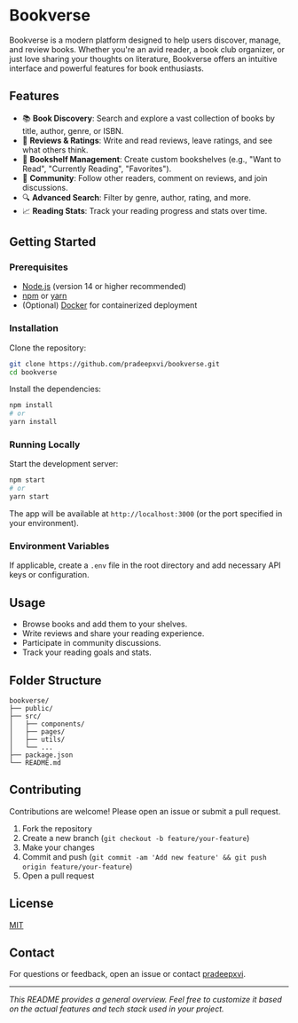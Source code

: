 # Bookverse

Bookverse is a modern platform designed to help users discover, manage, and review books. Whether you're an avid reader, a book club organizer, or just love sharing your thoughts on literature, Bookverse offers an intuitive interface and powerful features for book enthusiasts.

## Features

- 📚 **Book Discovery**: Search and explore a vast collection of books by title, author, genre, or ISBN.
- 📝 **Reviews & Ratings**: Write and read reviews, leave ratings, and see what others think.
- 🔖 **Bookshelf Management**: Create custom bookshelves (e.g., "Want to Read", "Currently Reading", "Favorites").
- 👫 **Community**: Follow other readers, comment on reviews, and join discussions.
- 🔍 **Advanced Search**: Filter by genre, author, rating, and more.
- 📈 **Reading Stats**: Track your reading progress and stats over time.

## Getting Started

### Prerequisites

- [Node.js](https://nodejs.org/) (version 14 or higher recommended)
- [npm](https://www.npmjs.com/) or [yarn](https://yarnpkg.com/)
- (Optional) [Docker](https://www.docker.com/) for containerized deployment

### Installation

Clone the repository:
```bash
git clone https://github.com/pradeepxvi/bookverse.git
cd bookverse
```

Install the dependencies:
```bash
npm install
# or
yarn install
```

### Running Locally

Start the development server:
```bash
npm start
# or
yarn start
```

The app will be available at `http://localhost:3000` (or the port specified in your environment).

### Environment Variables

If applicable, create a `.env` file in the root directory and add necessary API keys or configuration.

## Usage

- Browse books and add them to your shelves.
- Write reviews and share your reading experience.
- Participate in community discussions.
- Track your reading goals and stats.

## Folder Structure

```
bookverse/
├── public/
├── src/
│   ├── components/
│   ├── pages/
│   ├── utils/
│   └── ...
├── package.json
└── README.md
```

## Contributing

Contributions are welcome! Please open an issue or submit a pull request.

1. Fork the repository
2. Create a new branch (`git checkout -b feature/your-feature`)
3. Make your changes
4. Commit and push (`git commit -am 'Add new feature' && git push origin feature/your-feature`)
5. Open a pull request

## License

[MIT](LICENSE)

## Contact

For questions or feedback, open an issue or contact [pradeepxvi](https://github.com/pradeepxvi).

---

_This README provides a general overview. Feel free to customize it based on the actual features and tech stack used in your project._
